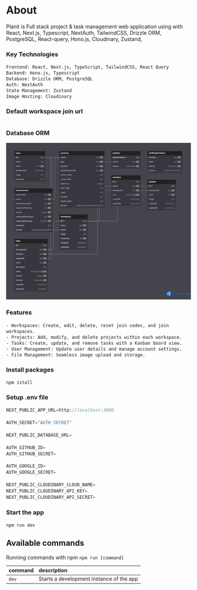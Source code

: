 # About

Planit is Full stack project & task management web application using with React, Next.js, Typescript, NextAuth, TailwindCSS, Drizzle ORM, PostgreSQL, React-query, Hono.js, Cloudinary, Zustand,

### Key Technologies

```
Frontend: React, Next.js, TypeScript, TailwindCSS, React Query
Backend: Hono.js, Typescript
Database: Drizzle ORM, PostgreSQL
Auth: NextAuth
State Management: Zustand
Image Hosting: Cloudinary
```

### Default workspace join url

```

```

### Database ORM

![Planit ORM](./public/planit.png)

### Features

```
- Workspaces: Create, edit, delete, reset join codes, and join workspaces.
- Projects: Add, modify, and delete projects within each workspace.
- Tasks: Create, update, and remove tasks with a Kanban board view.
- User Management: Update user details and manage account settings.
- File Management: Seamless image upload and storage.
```

### Install packages

```shell
npm istall
```

### Setup .env file

```js
NEXT_PUBLIC_APP_URL=http://localhost:3000

AUTH_SECRET="AUTH SECRET"

NEXT_PUBLIC_DATABASE_URL=

AUTH_GITHUB_ID=
AUTH_GITHUB_SECRET=

AUTH_GOOGLE_ID=
AUTH_GOOGLE_SECRET=

NEXT_PUBLIC_CLOUDINARY_CLOUD_NAME=
NEXT_PUBLIC_CLOUDINARY_API_KEY=
NEXT_PUBLIC_CLOUDINARY_API_SECRET=
```

### Start the app

```shell
npm run dev
```

## Available commands

Running commands with npm `npm run [command]`

| command | description                              |
| :------ | :--------------------------------------- |
| `dev`   | Starts a development instance of the app |
